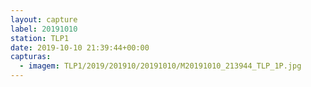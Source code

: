 ```yaml
---
layout: capture
label: 20191010
station: TLP1
date: 2019-10-10 21:39:44+00:00
capturas:
  - imagem: TLP1/2019/201910/20191010/M20191010_213944_TLP_1P.jpg
---
```

